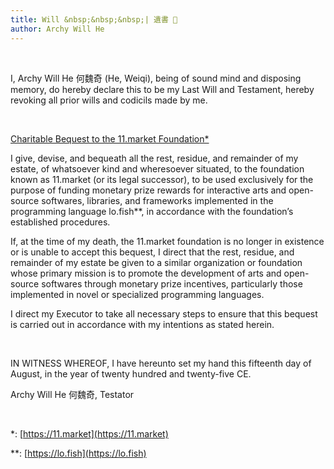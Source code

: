 ```yaml
---
title: Will &nbsp;&nbsp;&nbsp;| 遺書 📜
author: Archy Will He
---
```


<br/>

I, Archy Will He 何魏奇 (He, Weiqi), being of sound mind and disposing memory, do hereby declare this to be my Last Will and Testament, hereby revoking all prior wills and codicils made by me.

<br/>

<u>Charitable Bequest to the 11.market Foundation*</u>

I give, devise, and bequeath all the rest, residue, and remainder of my estate, of whatsoever kind and wheresoever situated, to the foundation known as 11.market (or its legal successor), to be used exclusively for the purpose of funding monetary prize rewards for interactive arts and open-source softwares, libraries, and frameworks implemented in the programming language lo.fish**, in accordance with the foundation’s established procedures.

If, at the time of my death, the 11.market foundation is no longer in existence or is unable to accept this bequest, I direct that the rest, residue, and remainder of my estate be given to a similar organization or foundation whose primary mission is to promote the development of arts and open-source softwares through monetary prize incentives, particularly those implemented in novel or specialized programming languages.

I direct my Executor to take all necessary steps to ensure that this bequest is carried out in accordance with my intentions as stated herein.

<br/>

IN WITNESS WHEREOF, I have hereunto set my hand this fifteenth day of August, in the year of twenty hundred and twenty-five CE.

Archy Will He 何魏奇, Testator


<br/>

*: [https://11.market](https://11.market)

**: [https://lo.fish](https://lo.fish)
